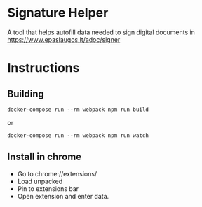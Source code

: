 # Signature Helper

A tool that helps autofill data needed to sign digital documents in https://www.epaslaugos.lt/adoc/signer

# Instructions

## Building

```shell
docker-compose run --rm webpack npm run build
```
or
```shell
docker-compose run --rm webpack npm run watch
```

## Install in chrome
- Go to chrome://extensions/
- Load unpacked
- Pin to extensions bar
- Open extension and enter data. 
